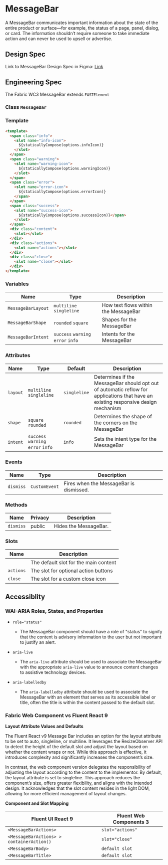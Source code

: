 # MessageBar

A MessageBar communicates important information about the state of the entire product or surface—for example, the status of a page, panel, dialog, or card. The information shouldn’t require someone to take immediate action and can never be used to upsell or advertise.

## Design Spec

Link to MessageBar Design Spec in Figma: [Link](https://www.figma.com/file/bKlUyX5FpvpiVelldHdYtI/MessageBar?type=design&node-id=3408-194151&mode=design&t=6FqaliFB9iOrRiaB-0)

## Engineering Spec

The Fabric WC3 MessageBar extends `FASTElement`

### Class `MessageBar`

### Template

```html
<template>
  <span class="info">
    <slot name="info-icon">
      ${staticallyCompose(options.infoIcon)}
    </slot>
  </span>
  <span class="warning">
    <slot name="warning-icon">
      ${staticallyCompose(options.warningIcon)}
    </slot>
  </span>
  <span class="error">
    <slot name="error-icon">
      ${staticallyCompose(options.errorIcon)}
    </span>
  </span>
  <span class="success">
    <slot name="success-icon">
      ${staticallyCompose(options.successIcon)}</span>
    </slot>
  </span>
  <div class="content">
    <slot></slot>
  </div>
  <div class="actions">
    <slot name="actions"></slot>
  </div>
  <div class="close">
    <slot name="close"></slot>
  </div>
</template>
```

### **Variables**

| Name               | Type                               | Description                          |
| ------------------ | ---------------------------------- | ------------------------------------ |
| `MessageBarLayout` | `multiline` `singleline`           | How text flows within the MessageBar |
| `MessageBarShape`  | `rounded` `square`                 | Shapes for the MessageBar            |
| `MessageBarIntent` | `success` `warning` `error` `info` | Intents for the MessageBar           |

### **Attributes**

| Name     | Type                               | Default      | Description                                                                                                                        |
| -------- | ---------------------------------- | ------------ | ---------------------------------------------------------------------------------------------------------------------------------- |
| `layout` | `multiline` `singleline`           | `singleline` | Determines if the MessageBar should opt out of automatic reflow for applications that have an existing responsive design mechanism |
| `shape`  | `square` `rounded`                 | `rounded`    | Determines the shape of the corners on the MessageBar                                                                              |
| `intent` | `success` `warning` `error` `info` | `info`       | Sets the intent type for the MessageBar                                                                                            |

### **Events**

| Name      | Type          | Description                             |
| --------- | ------------- | --------------------------------------- |
| `dismiss` | `CustomEvent` | Fires when the MessageBar is dismissed. |

### **Methods**

| Name      | Privacy | Description           |
| --------- | ------- | --------------------- |
| `dismiss` | public  | Hides the MessageBar. |

### **Slots**

| Name      | Description                           |
| --------- | ------------------------------------- |
|           | The default slot for the main content |
| `actions` | The slot for optional action buttons  |
| `close`   | The slot for a custom close icon      |

## **Accessiblity**

### **WAI-ARIA Roles, States, and Properties**

- `role="status"`

  - The MessageBar component should have a role of "status" to signify that the content is advisory information to the user but not important to justify an alert.

- `aria-live`

  - The `aria-live` attribute should be used to associate the MessageBar with the appropriate `aria-live` value to announce content changes to assistive technology devices.

- `aria-labelledby`

  - The `aria-labelledby` attribute should be used to associate the MessageBar with an element that serves as its accessible label or title, often the title is within the content passed to the default slot.

### **Fabric Web Component vs Fluent React 9**

**Layout Attribute Values and Defaults**

The Fluent React v9 Message Bar includes an option for the layout attribute to be set to auto, singleline, or multiline. It leverages the ResizeObserver API to detect the height of the default slot and adjust the layout based on whether the content wraps or not. While this approach is effective, it introduces complexity and significantly increases the component’s size.

In contrast, the web component version delegates the responsibility of adjusting the layout according to the content to the implementor. By default, the layout attribute is set to singleline. This approach reduces the component’s size, offers greater flexibility, and aligns with the intended design. It acknowledges that the slot content resides in the light DOM, allowing for more efficient management of layout changes.

**Component and Slot Mapping**

| Fluent UI React 9                         | Fluent Web Components 3 |
| ----------------------------------------- | ----------------------- |
| `<MessageBarActions>`                     | `slot="actions"`        |
| `<MessageBarActions> > containerAction()` | `slot="close"`          |
| `<MessageBarBody>`                        | `default slot`          |
| `<MessageBarTitle> `                      | `default slot`          |
